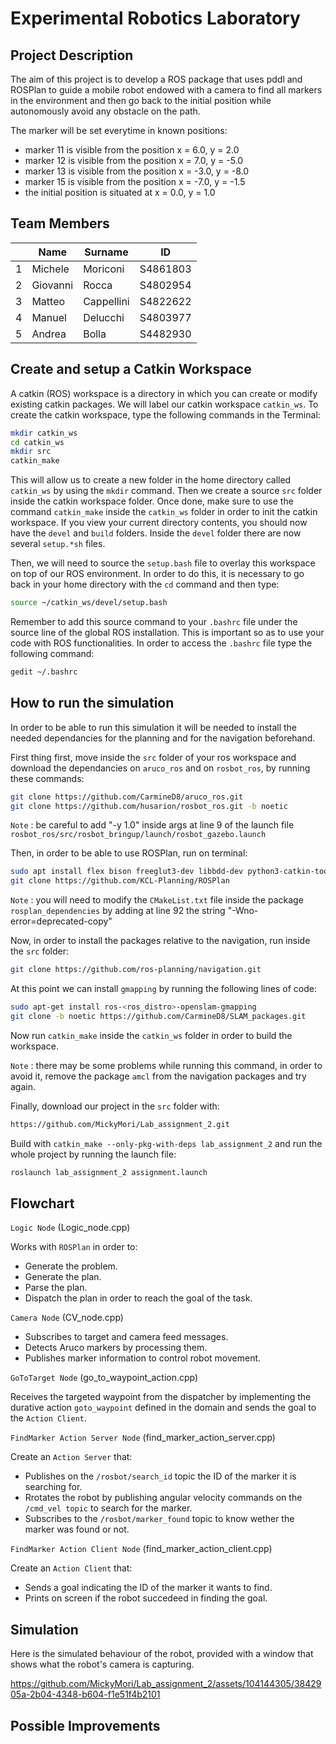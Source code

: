 Experimental Robotics Laboratory
======================================

Project Description
-------------------------

The aim of this project is to develop a ROS package that uses pddl and ROSPlan to guide a mobile robot endowed with a camera to find all markers in the environment and then go back to the initial position while autonomously avoid any obstacle on the path.

The marker will be set everytime in known positions:
- marker 11 is visible from the position x = 6.0, y = 2.0
- marker 12 is visible from the position x = 7.0, y = -5.0
- marker 13 is visible from the position x = -3.0, y = -8.0
- marker 15 is visible from the position x = -7.0, y = -1.5
- the initial position is situated at x = 0.0, y = 1.0

Team Members
-------------

|    |Name |Surname |ID |
|----|---|---|---|
| 1 | Michele | Moriconi | S4861803 |
| 2 | Giovanni | Rocca | S4802954 |
| 3 | Matteo | Cappellini | S4822622 |
| 4 | Manuel | Delucchi | S4803977 |
| 5 | Andrea | Bolla | S4482930 |


Create and setup a Catkin Workspace
--------------------------------

A catkin (ROS) workspace is a directory in which you can create or modify existing catkin packages. We will label our catkin workspace `catkin_ws`. To create the catkin workspace, type the following commands in the Terminal:

```bash
mkdir catkin_ws
cd catkin_ws
mkdir src
catkin_make
```

This will allow us to create a new folder in the home directory called `catkin_ws` by using the `mkdir` command. Then we create a source `src` folder inside the catkin workspace folder. Once done, make sure to use the command `catkin_make` inside the `catkin_ws` folder in order to init the catkin workspace. If you view your current directory contents, you should now have the `devel` and `build` folders. Inside the `devel` folder there are now several `setup.*sh` files. 

Then, we will need to source the `setup.bash` file to overlay this workspace on top of our ROS environment. In order to do this, it is necessary to go back in your home directory with the `cd` command and then type:

```bash
source ~/catkin_ws/devel/setup.bash
```

Remember to add this source command to your `.bashrc` file under the source line of the global ROS installation. This is important so as to use your code with ROS functionalities. In order to access the `.bashrc` file type the following command:

```bash
gedit ~/.bashrc
```

How to run the simulation
-------------------------

In order to be able to run this simulation it will be needed to install the needed dependancies for the planning and for the navigation beforehand.

First thing first, move inside the `src` folder of your ros workspace and download the dependancies on `aruco_ros` and on `rosbot_ros`, by running these commands:

```bash
git clone https://github.com/CarmineD8/aruco_ros.git
git clone https://github.com/husarion/rosbot_ros.git -b noetic 
```
`Note` : be careful to add "-y 1.0" inside args at line 9 of the launch file `rosbot_ros/src/rosbot_bringup/launch/rosbot_gazebo.launch`

Then, in order to be able to use ROSPlan, run on terminal:

```bash
sudo apt install flex bison freeglut3-dev libbdd-dev python3-catkin-tools ros-noetic-tf2-bullet
git clone https://github.com/KCL-Planning/ROSPlan
```
`Note` : you will need to modify the `CMakeList.txt` file inside the package `rosplan_dependencies` by adding at line 92 the string "-Wno-error=deprecated-copy"

Now, in order to install the packages relative to the navigation, run inside the `src` folder:

```bash
git clone https://github.com/ros-planning/navigation.git
```

At this point we can install `gmapping` by running the following lines of code:

```bash
sudo apt-get install ros-<ros_distro>-openslam-gmapping
git clone -b noetic https://github.com/CarmineD8/SLAM_packages.git
```

Now run `catkin_make` inside the `catkin_ws` folder in order to build the workspace.

`Note` : there may be some problems while running this command, in order to avoid it, remove the package `amcl` from the navigation packages and try again.

Finally, download our project in the `src` folder with:

```bash
https://github.com/MickyMori/Lab_assignment_2.git
```

Build with `catkin_make --only-pkg-with-deps lab_assignment_2` and run the whole project by running the launch file:

```bash
roslaunch lab_assignment_2 assignment.launch
```

Flowchart
-----------------------

`Logic Node` (Logic_node.cpp)

Works with `ROSPlan` in order to:
* Generate the problem.
* Generate the plan.
* Parse the plan.
* Dispatch the plan in order to reach the goal of the task.

`Camera Node` (CV_node.cpp)

* Subscribes to target and camera feed messages.
* Detects Aruco markers by processing them.
* Publishes marker information to control robot movement.

`GoToTarget Node` (go_to_waypoint_action.cpp)

Receives the targeted waypoint from the dispatcher by implementing the durative action `goto_waypoint` defined in the domain and sends the goal to the `Action Client`.

`FindMarker Action Server Node` (find_marker_action_server.cpp)

Create an `Action Server` that:
* Publishes on the `/rosbot/search_id` topic the ID of the marker it is searching for.
* Rrotates the robot by publishing angular velocity commands on the `/cmd_vel topic` to search for the marker.
* Subscribes to the `/rosbot/marker_found` topic to know wether the marker was found or not.

`FindMarker Action Client Node` (find_marker_action_client.cpp)

Create an `Action Client` that:
* Sends a goal indicating the ID of the marker it wants to find.
* Prints on screen if the robot succedeed in finding the goal.

Simulation
-----------------------

Here is the simulated behaviour of the robot, provided with a window that shows what the robot's camera is capturing.

https://github.com/MickyMori/Lab_assignment_2/assets/104144305/3842905a-2b04-4348-b604-f1e51f4b2101


Possible Improvements
-----------------------

